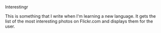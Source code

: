 Interestingr

This is something that I write when I'm learning a new language.  It gets the list of the most interesting photos on Flickr.com and displays them for the user.